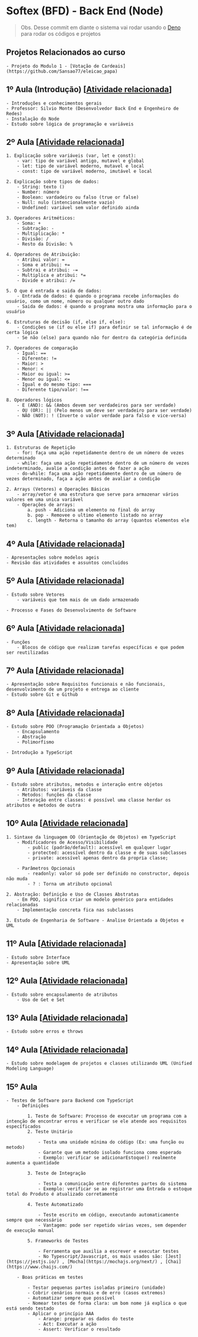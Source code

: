 # Softex (BFD) - Back End (Node)

> Obs. Desse commit em diante o sistema vai rodar usando o [Deno](https://deno.com/) para rodar os códigos e projetos

## Projetos Relacionados ao curso

    - Projeto do Modulo 1 - [Votação de Cardeais](https://github.com/Sansao77/eleicao_papa)

## 1º Aula (Introdução) [[Atividade relacionada](./atividades-presencial/modulo-1/aula_1.js)]

    - Introduções e conhecimentos gerais
    - Professor: Silvio Monte (Desenvolvedor Back End e Engenheiro de Redes)
    - Instalação do Node
    - Estudo sobre lógica de programação e variáveis

## 2º Aula [[Atividade relacionada](./atividades-presencial/modulo-1/aula_2.js)]

    1. Explicação sobre variáveis (var, let e const):
        - var: tipo de variável antigo, mutavel e global
        - let: tipo de variável moderno, mutavel e local
        - const: tipo de variável moderno, imutável e local

    2. Explicação sobre tipos de dados:
        - String: texto ()
        - Number: número
        - Boolean: vardadeiro ou falso (true or false)
        - Null: nulo (intencionalmente vazio)
        - Undefined: variável sem valor definido ainda

    3. Operadores Aritméticos:
        - Soma: +
        - Subtração: -
        - Multiplicação: *
        - Divisão: /
        - Resto da Divisão: %
    
    4. Operadores de Atribuição:
        - Atribui valor: =
        - Soma e atribui: +=
        - Subtrai e atribui: -=
        - Multiplica e atribui: *=
        - Divide e atribui: /=

    5. O que é entrada e saida de dados:
        - Entrada de dados: é quando o programa recebe informações do usuário, como um nome, número ou qualquer outro dado
        - Saida de dados: é quando o programa mostra uma informação para o usuáŕio

    6. Estruturas de decisão (if, else if, else):
        - Condições se (if ou else if) para definir se tal informação é de certa lógica
        - Se não (else) para quando não for dentro da categória definida

    7. Operadores de comparação
        - Igual: ==
        - Diferente: !=
        - Maior: >
        - Menor: <
        - Maior ou igual: >=
        - Menor ou igual: <=
        - Igual e do mesmo tipo: ===
        - Diferente tipo/valor: !==
    
    8. Operadores lógicos
        - E (AND): && (Ambos devem ser verdadeiros para ser verdade)
        - OU (OR): || (Pelo menos um deve ser verdadeiro para ser verdade)
        - NÃO (NOT): ! (Inverte o valor verdade para falso e vice-versa)

## 3º Aula [[Atividade relacionada](./atividades-presencial/modulo-1/aula_3.js)]

    1. Estruturas de Repetição
        - for: faça uma ação repetidamente dentro de um número de vezes determinado
        - while: faça uma ação repetidamente dentro de um número de vezes indeterminado, avalie a condição antes de fazer a ação
        - do-while: faça uma ação repetidamente dentro de um número de vezes determinado, faça a ação antes de avaliar a condição

    2. Arrays (Vetores) e Operações Básicas
        - array/vetor é uma estrutura que serve para armazenar vários valores em uma unica variável
        - Operações de arrays:
            a. push - Adiciona um elemento no final do array
            b. pop - Removee o ultimo elemento listado no array
            c. length - Retorna o tamanho do array (quantos elementos ele tem)

## 4º Aula [[Atividade relacionada](./atividades-presencial/modulo-1/aula_4.js)]

    - Apresentações sobre modelos ageis
    - Revisão das atividades e assuntos concluidos

## 5º Aula [[Atividade relacionada](./atividades-presencial/modulo-1/aula_5.js)]

    - Estudo sobre Vetores
        - variáveis que tem mais de um dado armazenado

    - Processo e Fases do Desenvolvimento de Software

## 6º Aula [[Atividade relacionada](./atividades-presencial/modulo-1/aula_6.js)]

    - Funções
        - Blocos de código que realizam tarefas específicas e que podem ser reutilizadas

## 7º Aula [[Atividade relacionada](./atividades-presencial/modulo-1/aula_7.js)]

    - Apresentação sobre Requisitos funcionais e não funcionais, desenvolvimento de um projeto e entrega ao cliente
    - Estudo sobre Git e Github

## 8º Aula [[Atividade relacionada](./atividades-presencial/modulo-2/aula_8.ts)]

    - Estudo sobre POO (Programação Orientada a Objetos)
        - Encapsulamento
        - Abstração
        - Polimorfismo

    - Introdução a TypeScript

## 9º Aula [[Atividade relacionada](./atividades-presencial/modulo-2/aula_9.ts)]

    - Estudo sobre atributos, metodos e interação entre objetos
        - Atributos: variáveis da classe
        - Metodos: funções da classe
        - Interação entre classes: é possível uma classe herdar os atributos e metodos de outra

## 10º Aula [[Atividade relacionada](./atividades-presencial/modulo-2/aula_10.ts)]

    1. Sintaxe da linguagem OO (Orientação de Objetos) em TypeScript
        - Modificadores de Acesso/Visibilidade
            - public (padrão/default): acessível em qualquer lugar
            - protected: acessível dentro da classe e de suas subclasses
            - private: acessível apenas dentro da propria classe;
        
        - Parâmetros Opcionais
            - readonly: valor só pode ser definido no constructor, depois não muda
            - ? : Torna um atributo opcional
    
    2. Abstração: Definição e Uso de Classes Abstratas
        - Em POO, significa criar um modelo genérico para entidades relacionadas
        - Implementação concreta fica nas subclasses

    3. Estudo de Engenharia de Software - Analise Orientada a Objetos e UML

## 11º Aula [[Atividade relacionada](./atividades-presencial/modulo-2/aula_11.ts)]

    - Estudo sobre Interface
    - Apresentação sobre UML

## 12º Aula [[Atividade relacionada](./atividades-presencial/modulo-2/aula_12.ts)]

    - Estudo sobre encapsulamento de atributos
        - Uso de Get e Set

## 13º Aula [[Atividade relacionada](./atividades-presencial/modulo-2/aula_13.ts)]

    - Estudo sobre erros e throws

## 14º Aula [[Atividade relacionada](./atividades-presencial/modulo-2/aula_14.ts)]

    - Estudo sobre modelagem de projetos e classes utilizando UML (Unified Modeling Language)

## 15º Aula

    - Testes de Software para Backend com TypeScript
        - Definições

            1. Teste de Software: Processo de executar um programa com a intenção de encontrar erros e verificar se ele atende aos requisitos específicados
            2. Teste Unitário 

                - Testa uma unidade mínima do código (Ex: uma função ou metodo)
                - Garante que um metodo isolado funciona como esperado
                - Exemplo: verificar se adicionarEstoque() realmente aumenta a quantidade

            3. Teste de Integração

                - Testa a comunicação entre diferentes partes do sistema
                - Exemplo: verificar se ao registrar uma Entrada o estoque total do Produto é atualizado corretamente

            4. Teste Automatizado

                - Teste escrito em código, executando automaticamente sempre que necessário
                - Vantagem: pode ser repetido várias vezes, sem depender de execução manual

            5. Frameworks de Testes

                - Ferramenta que auxilia a escrever e executar testes
                - No Typescript/Javascript, os mais usados são: [Jest](https://jestjs.io/) , [Mocha](https://mochajs.org/next/) , [Chai](https://www.chaijs.com/)

        - Boas práticas em testes

            - Testar pequenas partes isoladas primeiro (unidade)
            - Cobrir cenários normais e de erro (casos extremos)
            - Automatizar sempre que possível
            - Nomear testes de forma clara: um bom nome já explica o que está sendo testado
            - Aplicar o princípio AAA
                - Arange: preparar os dados do teste
                - Act: Executar a ação
                - Assert: Verificar o resultado